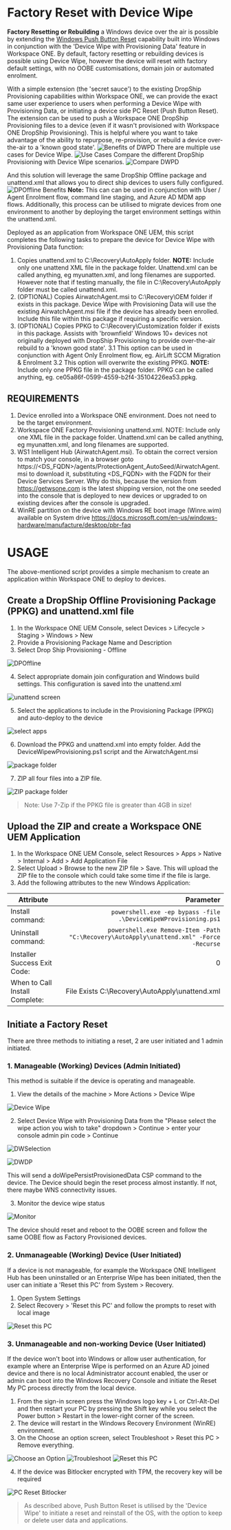 # Factory Reset with Device Wipe

**Factory Resetting or Rebuilding** a Windows device over the air is possible by extending the [Windows Push Button Reset](https://learn.microsoft.com/en-us/windows-hardware/manufacture/desktop/how-push-button-reset-features-work?view=windows-11) capability built into Windows in conjunction with the 'Device Wipe with Provisioning Data' feature in Workspace ONE. By default, factory resetting or rebuilding devices is possible using Device Wipe, however the device will reset with factory default settings, with no OOBE customisations, domain join or automated enrolment. 

With a simple extension (the 'secret sauce') to the existing DropShip Provisioning capabilities within Workspace ONE, we can provide the exact same user experience to users when performing a Device Wipe with Provisioning Data, or initiating a device side PC Reset (Push Button Reset). The extension can be used to push a Workspace ONE DropShip Provisioning files to a device (even if it wasn't provisioned with Workspace ONE DropShip Provisioning). This is helpful where you want to take advantage of the ability to repurpose, re-provision, or rebuild a device over-the-air to a 'known good state'.
![Benefits of DWPD](/images/Screenshot%202023-05-09%20at%209.31.42%20am.png)
There are multiple use cases for Device Wipe.
![Use Cases](/images/Screenshot%202023-05-09%20at%209.30.01%20am.png)
Compare the different DropShip Provisioning with Device Wipe scenarios.
![Compare DWPD](/images/Screen%20Shot%202022-08-23%20at%208.05.46%20am.png)

And this solution will leverage the same DropShip Offline package and unattend.xml that allows you to direct ship devices to users fully configured.
![DPOffline Benefits](/images/Screenshot%202023-05-09%20at%209.23.23%20am.png)
**Note:** This can can be used in conjunction with User / Agent Enrolment flow, command line staging, and Azure AD MDM app flows. Additionally, this process can be utilised to migrate devices from one environment to another by deploying the target environment settings within the unattend.xml.

Deployed as an application from Workspace ONE UEM, this script completes the following tasks to prepare the device for Device Wipe with Provisioning Data function:
1. Copies unattend.xml to C:\Recovery\AutoApply folder. 
**NOTE:** Include only one unattend XML file in the package folder. Unattend.xml can be called anything, eg myunatten.xml, and long filenames are supported. However note that if testing manually, the file in C:\Recovery\AutoApply folder must be called unattend.xml.
2. (OPTIONAL) Copies AirwatchAgent.msi to C:\Recovery\OEM folder if exists in this package. Device Wipe with Provisioning Data will use the existing AirwatchAgent.msi file if the device has already been enrolled. Include this file within this package if requiring a specific version.
3. (OPTIONAL) Copies PPKG to C:\Recovery\Customization folder if exists in this package. Assists with 'brownfield' Windows 10+ devices not originally deployed with DropShip Provisioning to provide over-the-air rebuild to a 'known good state'. 
   3.1 This option can be used in conjunction with Agent Only Enrolment flow, eg. AirLift SCCM Migration & Enrolment
   3.2 This option will overwrite the existing PPKG.
   **NOTE:** Include only one PPKG file in the package folder. PPKG can be called anything, eg. ce05a86f-0599-4559-b2f4-35104226ea53.ppkg.

## REQUIREMENTS
1. Device enrolled into a Workspace ONE environment. Does not need to be the target environment.
2. Workspace ONE Factory Provisioning unattend.xml. 
   NOTE: Include only one XML file in the package folder. Unattend.xml can be called anything, eg myunatten.xml, and long filenames are supported.
3. WS1 Intelligent Hub (AirwatchAgent.msi). To obtain the correct version to match your console, 
   in a browser goto https://<DS_FQDN>/agents/ProtectionAgent_AutoSeed/AirwatchAgent.msi to download it, substituting <DS_FQDN> with the FQDN 
   for their Device Services Server. Why do this, because the version from https://getwsone.com is the latest shipping version, 
   not the one seeded into the console that is deployed to new devices or upgraded to on existing devices after the console is upgraded.
5. WinRE partition on the device with Windows RE boot image (Winre.wim) available on System drive
   https://docs.microsoft.com/en-us/windows-hardware/manufacture/desktop/pbr-faq


# USAGE
The above-mentioned script provides a simple mechanism to create an application within Workspace ONE to deploy to devices.
## Create a DropShip Offline Provisioning Package (PPKG) and unattend.xml file
1. In the Workspace ONE UEM Console, select Devices > Lifecycle > Staging > Windows > New
2. Provide a Provisioning Package Name and Description
3. Select Drop Ship Provisioning - Offline

![DPOffline](/images/image-2023-5-9_9-46-42.png)

4. Select appropriate domain join configuration and Windows build settings. This configuration is saved into the unattend.xml

![unattend screen](/images/image-2023-5-9_9-46-51.png)

5. Select the applications to include in the Provisioning Package (PPKG) and auto-deploy to the device

![select apps](/images/image-2023-5-9_9-46-57.png)

6. Download the PPKG and unattend.xml into empty folder. Add the DeviceWipewProvisioning.ps1 script and the AirwatchAgent.msi

![package folder](/images/image-2023-5-9_9-47-4.png)

7. ZIP all four files into a ZIP file.

![ZIP package folder](/images/image-2023-5-9_9-47-10.png)

> Note: Use 7-Zip if the PPKG file is greater than 4GB in size!

## Upload the ZIP and create a Workspace ONE UEM Application
1. In the Workspace ONE UEM Console, select Resources > Apps > Native > Internal > Add > Add Application File
2. Select Upload > Browse to the new ZIP file > Save. This will upload the ZIP file to the console which could take some time if the file is large.
3. Add the following attributes to the new Windows Application:

Attribute   | Parameter
---   |  ---:
Install command:   |  `powershell.exe -ep bypass -file .\DeviceWipeWProvisioning.ps1`
Uninstall command: |  `powershell.exe Remove-Item -Path "C:\Recovery\AutoApply\unattend.xml" -Force -Recurse`
Installer Success Exit Code:  |  0
When to Call Install Complete:   |  File Exists C:\Recovery\AutoApply\unattend.xml


## Initiate a Factory Reset
There are three methods to initiating a reset, 2 are user initiated and 1 admin initiated.

### 1. Manageable (Working) Devices (Admin Initiated)
This method is suitable if the device is operating and manageable.
1. View the details of the machine > More Actions > Device Wipe

![Device Wipe](/images/Screen%20Shot%202021-10-15%20at%201.53.17%20pm.png)

2. Select Device Wipe with Provisioning Data from the "Please select the wipe action you wish to take" dropdown > Continue > enter your console admin pin code > Continue

![DWSelection](/images/image2022-8-23_8-6-45.png)

![DWDP](/images/Screen%20Shot%202021-10-15%20at%201.53.46%20pm.png)

This will send a doWipePersistProvisionedData CSP command to the device. The Device should begin the reset process almost instantly. If not, there maybe WNS connectivity issues.

3. Monitor the device wipe status

![Monitor](/images/Screen%20Shot%202021-10-15%20at%201.55.22%20pm.png)

The device should reset and reboot to the OOBE screen and follow the same OOBE flow as Factory Provisioned devices.

### 2. Unmanageable (Working) Device (User Initiated)
If a device is not manageable, for example the Workspace ONE Intelligent Hub has been uninstalled or an Enterprise Wipe has been initiated, then the user can initiate a 'Reset this PC' from System > Recovery.
1. Open System Settings
2. Select Recovery > 'Reset this PC' and follow the prompts to reset with local image

![Reset this PC](/images/Screenshot%202023-05-09%20at%2011.53.30%20am.png)

### 3. Unmanageable and non-working Device (User Initiated)
If the device won't boot into Windows or allow user authentication, for example where an Enterprise Wipe is performed on an Azure AD joined device and there is no local Administrator account enabled, the user or admin can boot into the Windows Recovery Console and initiate the Reset My PC process directly from the local device.

1. From the sign-in screen press the Windows logo key + L or Ctrl-Alt-Del and then restart your PC by pressing the Shift key while you select the Power button > Restart in the lower-right corner of the screen.
2. The device will restart in the Windows Recovery Environment (WinRE) environment.
3. On the Choose an option screen, select Troubleshoot > Reset this PC > Remove everything.

![Choose an Option](/images/image-2023-5-9_12-2-46.png) ![Troubleshoot](/images/image-2023-5-9_12-3-12.png) ![Reset this PC](/images/image-2023-5-9_12-3-21.png)

4. If the device was Bitlocker encrypted with TPM, the recovery key will be required

![PC Reset Bitlocker](/images/image-2023-5-9_12-3-30.png)

> As described above, Push Button Reset is utilised by the 'Device Wipe' to initiate a reset and reinstall of the OS, with the option to keep or delete user data and applications.

